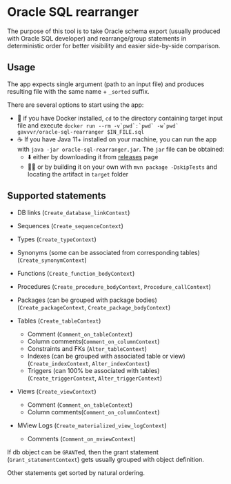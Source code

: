Oracle SQL rearranger
===

The purpose of this tool is to take Oracle schema export 
(usually produced with Oracle SQL developer)
and rearrange/group statements in deterministic order 
for better visibility and easier side-by-side comparison.

Usage
---

The app expects single argument (path to an input file) 
and produces resulting file with the same name + `_sorted` suffix.

There are several options to start using the app:

- 🐳 if you have Docker installed, `cd` to the directory containing target input file 
  and execute ``docker run --rm -v`pwd`:`pwd` -w`pwd` gavvvr/oracle-sql-rearranger $IN_FILE.sql``
- ☕️ If you have Java 11+ installed on your machine, you can run the app with `java -jar oracle-sql-rearranger.jar`. 
  The `jar` file can be obtained:
  - ⬇️ either by downloading it from [releases](https://github.com/gavvvr/oracle-sql-rearranger/releases) page
  - 👨‍💻 or by building it on your own with `mvn package -DskipTests` and locating the artifact in `target` folder

Supported statements
---

- DB links (`Create_database_linkContext`)
- Sequences (`Create_sequenceContext`)
- Types (`Create_typeContext`)
- Synonyms (some can be associated from corresponding tables) (`Create_synonymContext`)

- Functions (`Create_function_bodyContext`)
- Procedures (`Create_procedure_bodyContext`, `Procedure_callContext`)
- Packages (can be grouped with package bodies) (`Create_packageContext`, `Create_package_bodyContext`)

- Tables (`Create_tableContext`)
    - Comment (`Comment_on_tableContext`)
    - Column comments(`Comment_on_columnContext`)
    - Constraints and FKs (`Alter_tableContext`)
    - Indexes (can be grouped with associated table or view) (`Create_indexContext`, `Alter_indexContext`)
    - Triggers (can 100% be associated with tables) (`Create_triggerContext`, `Alter_triggerContext`)
- Views (`Create_viewContext`)
    - Comment (`Comment_on_tableContext`)
    - Column comments(`Comment_on_columnContext`)

- MView Logs (`Create_materialized_view_logContext`)
    - Comments (`Comment_on_mviewContext`)

If db object can be `GRANT`ed, then the grant statement (`Grant_statementContext`)
gets usually grouped with object definition.

Other statements get sorted by natural ordering.
